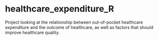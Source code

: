 # healthcare_expenditure_R
Project looking at the relationship between out-of-pocket healthcare expenditure and the outcome of healthcare, as well as factors that should improve healthcare quality. 
